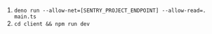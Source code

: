 1. `deno run --allow-net=[SENTRY_PROJECT_ENDPOINT] --allow-read=. main.ts`
2. `cd client && npm run dev`
